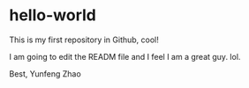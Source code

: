 # hello-world
This is my first repository in Github, cool!

I am going to edit the READM file and I feel I am a great guy. 
lol.

Best,
Yunfeng Zhao
